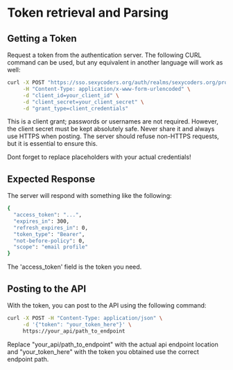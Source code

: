 # Token retrieval and Parsing

## Getting a Token

Request a token from the authentication server. The following CURL command can be used, but any equivalent in another language will work as well:

```bash
curl -X POST "https://sso.sexycoders.org/auth/realms/sexycoders.org/protocol/openid-connect/token" \
     -H "Content-Type: application/x-www-form-urlencoded" \
     -d "client_id=your_client_id" \
     -d "client_secret=your_client_secret" \
     -d "grant_type=client_credentials"
```

This is a client grant; passwords or usernames are not required. However, the client secret must be kept absolutely safe. Never share it and always use HTTPS when posting. The server should refuse non-HTTPS requests, but it is essential to ensure this.

Dont forget to replace placeholders with your actual credentials!

## Expected Response

The server will respond with something like the following:

```bash
{
  "access_token": "...",
  "expires_in": 300,
  "refresh_expires_in": 0,
  "token_type": "Bearer",
  "not-before-policy": 0,
  "scope": "email profile"
}
```

The 'access_token' field is the token you need.

## Posting to the API

With the token, you can post to the API using the following command:

```bash
curl -X POST -H "Content-Type: application/json" \
     -d '{"token": "your_token_here"}' \
     https://your_api/path_to_endpoint
```

Replace "your_api/path_to_endpoint" with the actual api endpoint location and "your_token_here" 
with the token you obtained use the correct endpoint path.


